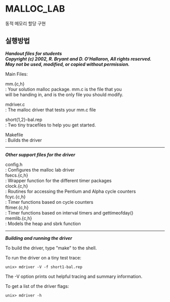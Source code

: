 
# MALLOC_LAB
동적 메모리 할당 구현

## 실행방법
  
***Handout files for students   
Copyright (c) 2002, R. Bryant and D. O'Hallaron, All rights reserved.   
May not be used, modified, or copied without permission.***   


Main Files:   


mm.{c,h}   
	: Your solution malloc package. mm.c is the file that you   
	will be handing in, and is the only file you should modify.   

mdriver.c   
	: The malloc driver that tests your mm.c file   

short{1,2}-bal.rep   
	: Two tiny tracefiles to help you get started.    

Makefile   	
	: Builds the driver
	
 ***
***Other support files for the driver***   
  

config.h   
: Configures the malloc lab driver   
fsecs.{c,h}   
: Wrapper function for the different timer packages   
clock.{c,h}   
: Routines for accessing the Pentium and Alpha cycle counters   
fcyc.{c,h}   
: Timer functions based on cycle counters   
ftimer.{c,h}   
: Timer functions based on interval timers and gettimeofday()   
memlib.{c,h}   
: Models the heap and sbrk function   

 ***
***Building and running the driver***   
   
To build the driver, type "make" to the shell.   
   
To run the driver on a tiny test trace:   
   
	unix> mdriver -V -f short1-bal.rep   
   
The -V option prints out helpful tracing and summary information.   
   
To get a list of the driver flags:   
   
	unix> mdriver -h   


